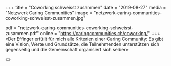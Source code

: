 +++
title = "Coworking schweisst zusammen"
date = "2019-08-27"
media = "Netzwerk Caring Communities"
image = "netzwerk-caring-communities-coworking-schweisst-zusammen.jpg"

pdf = "netzwerk-caring-communities-coworking-schweisst-zusammen.pdf"
online = "https://caringcommunities.ch/coworking/"
+++
«Der Effinger erfüllt für mich alle Kriterien einer Caring Community: Es gibt eine Vision, Werte und Grundsätze, die Teilnehmenden unterstützen sich gegenseitig und die Gemeinschaft organisiert sich selber»

«»